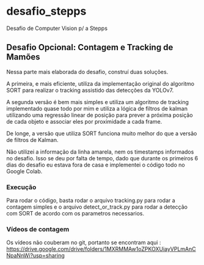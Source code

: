 # desafio_stepps
Desafio de Computer Vision p/ a Stepps

## Desafio Opcional: Contagem e Tracking de Mamões

Nessa parte mais elaborada do desafio, construí duas soluções. 

A primeira, e mais eficiente, utiliza da implementação original do algoritmo SORT para realizar o tracking assistido das detecções da YOLOv7. 

A segunda versão é bem mais simples e utiliza um algoritmo de tracking implementado quase todo por mim e utiliza a lógica de filtros de kalman utilizando uma regressão linear de posição para prever a próxima posição de cada objeto e associar eles por proximidade a cada frame.

De longe, a versão que utiliza SORT funciona muito melhor do que a versão de filtros de Kalman.

Não utilizei a informação da linha amarela, nem os timestamps informados no desafio. Isso se deu por falta de tempo, dado que durante os primeiros 6 dias do desafio eu estava fora de casa e implementei o código todo no Google Colab.

### Execução

Para rodar o código, basta rodar o arquivo tracking.py para rodar a contagem simples e o arquivo detect_or_track.py para rodar a detecção com SORT de acordo com os parametros necessarios.

### Vídeos de contagem

Os vídeos não couberam no git, portanto se encontram aqui : https://drive.google.com/drive/folders/1MXRMMAw1oZPKOXUiayVPLmAnCNpaNnWi?usp=sharing
